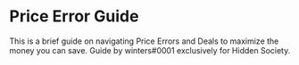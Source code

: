# Price Error Guide

This is a brief guide on navigating Price Errors and Deals to maximize the money you can save. Guide by winters#0001 exclusively for Hidden Society.
